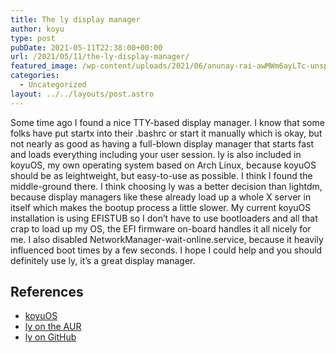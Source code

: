 ```yaml
---
title: The ly display manager
author: koyu
type: post
pubDate: 2021-05-11T22:38:00+00:00
url: /2021/05/11/the-ly-display-manager/
featured_image: /wp-content/uploads/2021/06/anunay-rai-awMWm6ayLTc-unsplash-scaled-e1624833834998.jpg
categories:
  - Uncategorized
layout: ../../layouts/post.astro
---
```

Some time ago I found a nice TTY-based display manager. I know that some folks have put startx into their .bashrc or start it manually which is okay, but not nearly as good as having a full-blown display manager that starts fast and loads everything including your user session. ly is also included in koyuOS, my own operating system based on Arch Linux, because koyuOS should be as leightweight, but easy-to-use as possible. I think I found the middle-ground there. I think choosing ly was a better decision than lightdm, because display managers like these already load up a whole X server in itself which makes the bootup process a little slower. My current koyuOS installation is using EFISTUB so I don&#8217;t have to use bootloaders and all that crap to load up my OS, the EFI firmware on-board handles it all nicely for me. I also disabled NetworkManager-wait-online.service, because it heavily influenced boot times by a few seconds. I hope I could help and you should definitely use ly, it&#8217;s a great display manager.

## References

  * <a href="https://github.com/koyuspace/koyuos" data-type="URL" data-id="https://github.com/koyuspace/koyuos" target="_blank" rel="noreferrer noopener">koyuOS</a>
  * <a href="https://aur.archlinux.org/packages/ly/" data-type="URL" data-id="https://aur.archlinux.org/packages/ly/" target="_blank" rel="noreferrer noopener">ly on the AUR</a>
  * <a href="https://github.com/nullgemm/ly" target="_blank" rel="noreferrer noopener">ly on GitHub</a>